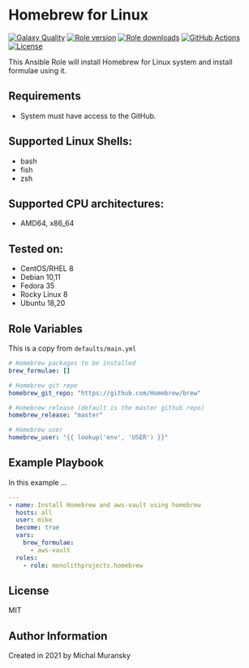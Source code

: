 # Homebrew for Linux

[![Galaxy Quality](https://img.shields.io/ansible/quality/55459?style=flat&logo=ansible)](https://galaxy.ansible.com/monolithprojects/homebrew)
[![Role version](https://img.shields.io/github/v/release/MonolithProjects/ansible-homebrew)](https://galaxy.ansible.com/monolithprojects/homebrew)
[![Role downloads](https://img.shields.io/ansible/role/d/55459)](https://galaxy.ansible.com/monolithprojects/homebrew)
[![GitHub Actions](https://github.com/MonolithProjects/ansible-homebrew/workflows/molecule%20test/badge.svg)](https://github.com/MonolithProjects/ansible-homebrew/actions)
[![License](https://img.shields.io/github/license/MonolithProjects/ansible-homebrew)](https://github.com/MonolithProjects/ansible-homebrew/blob/main/LICENSE)

This Ansible Role will install Homebrew for Linux system and install formulae using it.

## Requirements

* System must have access to the GitHub.

## Supported Linux Shells:

- bash
- fish
- zsh

## Supported CPU architectures:

* AMD64, x86_64

## Tested on:

* CentOS/RHEL 8
* Debian 10,11
* Fedora 35
* Rocky Linux 8
* Ubuntu 18,20

## Role Variables

This is a copy from `defaults/main.yml`

```yaml
# Homebrew packages to be installed
brew_formulae: []

# Homebrew git repo
homebrew_git_repo: "https://github.com/Homebrew/brew"

# Homebrew release (default is the master github repo)
homebrew_release: "master"

# Homebrew user
homebrew_user: "{{ lookup('env', 'USER') }}"
```

## Example Playbook

In this example ...

```yaml
---
- name: Install Homebrew and aws-vault using homebrew
  hosts: all
  user: mike
  become: true
  vars:
    brew_formulae:
      - aws-vault
  roles:
    - role: monolithprojects.homebrew
```

## License

MIT

## Author Information

Created in 2021 by Michal Muransky
